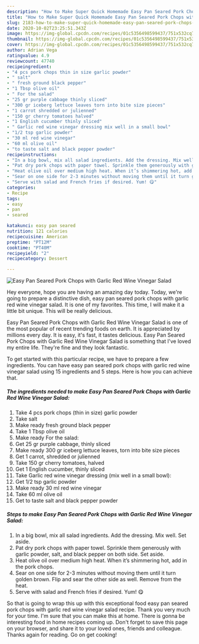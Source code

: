 ```yaml
---
description: "How to Make Super Quick Homemade Easy Pan Seared Pork Chops with Garlic Red Wine Vinegar Salad"
title: "How to Make Super Quick Homemade Easy Pan Seared Pork Chops with Garlic Red Wine Vinegar Salad"
slug: 2183-how-to-make-super-quick-homemade-easy-pan-seared-pork-chops-with-garlic-red-wine-vinegar-salad
date: 2020-10-02T23:25:51.343Z
image: https://img-global.cpcdn.com/recipes/01c5356498599437/751x532cq70/easy-pan-seared-pork-chops-with-garlic-red-wine-vinegar-salad-recipe-main-photo.jpg
thumbnail: https://img-global.cpcdn.com/recipes/01c5356498599437/751x532cq70/easy-pan-seared-pork-chops-with-garlic-red-wine-vinegar-salad-recipe-main-photo.jpg
cover: https://img-global.cpcdn.com/recipes/01c5356498599437/751x532cq70/easy-pan-seared-pork-chops-with-garlic-red-wine-vinegar-salad-recipe-main-photo.jpg
author: Adrian Vega
ratingvalue: 4.9
reviewcount: 47740
recipeingredient:
- "4 pcs pork chops thin in size garlic powder"
- " salt"
- " fresh ground black pepper"
- "1 Tbsp olive oil"
- " For the salad"
- "25 gr purple cabbage thinly sliced"
- "300 gr iceberg lettuce leaves torn into bite size pieces"
- "1 carrot shredded or julienned"
- "150 gr cherry tomatoes halved"
- "1 English cucumber thinly sliced"
- " Garlic red wine vinegar dressing mix well in a small bowl"
- "1/2 tsp garlic powder"
- "30 ml red wine vinegar"
- "60 ml olive oil"
- "to taste salt and black pepper powder"
recipeinstructions:
- "In a big bowl, mix all salad ingredients. Add the dressing. Mix well. Set aside."
- "Pat dry pork chops with paper towel. Sprinkle them generously with garlic powder, salt, and black pepper on both side. Set aside."
- "Heat olive oil over medium high heat. When it’s shimmering hot, add in the pork chops."
- "Sear on one side for 2-3 minutes without moving them until it turn golden brown. Flip and sear the other side as well. Remove from the heat."
- "Serve with salad and French fries if desired. Yum! 😋"
categories:
- Recipe
tags:
- easy
- pan
- seared

katakunci: easy pan seared 
nutrition: 121 calories
recipecuisine: American
preptime: "PT12M"
cooktime: "PT40M"
recipeyield: "2"
recipecategory: Dessert

---
```



![Easy Pan Seared Pork Chops with Garlic Red Wine Vinegar Salad](https://img-global.cpcdn.com/recipes/01c5356498599437/751x532cq70/easy-pan-seared-pork-chops-with-garlic-red-wine-vinegar-salad-recipe-main-photo.jpg)

Hey everyone, hope you are having an amazing day today. Today, we're going to prepare a distinctive dish, easy pan seared pork chops with garlic red wine vinegar salad. It is one of my favorites. This time, I will make it a little bit unique. This will be really delicious.



Easy Pan Seared Pork Chops with Garlic Red Wine Vinegar Salad is one of the most popular of recent trending foods on earth. It is appreciated by millions every day. It is easy, it's fast, it tastes delicious. Easy Pan Seared Pork Chops with Garlic Red Wine Vinegar Salad is something that I've loved my entire life. They're fine and they look fantastic.


To get started with this particular recipe, we have to prepare a few ingredients. You can have easy pan seared pork chops with garlic red wine vinegar salad using 15 ingredients and 5 steps. Here is how you can achieve that.

<!--inarticleads1-->

##### The ingredients needed to make Easy Pan Seared Pork Chops with Garlic Red Wine Vinegar Salad:

1. Take 4 pcs pork chops (thin in size) garlic powder
1. Take  salt
1. Make ready  fresh ground black pepper
1. Take 1 Tbsp olive oil
1. Make ready  For the salad:
1. Get 25 gr purple cabbage, thinly sliced
1. Make ready 300 gr iceberg lettuce leaves, torn into bite size pieces
1. Get 1 carrot, shredded or julienned
1. Take 150 gr cherry tomatoes, halved
1. Get 1 English cucumber, thinly sliced
1. Take  Garlic red wine vinegar dressing (mix well in a small bowl):
1. Get 1/2 tsp garlic powder
1. Make ready 30 ml red wine vinegar
1. Take 60 ml olive oil
1. Get to taste salt and black pepper powder




<!--inarticleads2-->

##### Steps to make Easy Pan Seared Pork Chops with Garlic Red Wine Vinegar Salad:

1. In a big bowl, mix all salad ingredients. Add the dressing. Mix well. Set aside.
1. Pat dry pork chops with paper towel. Sprinkle them generously with garlic powder, salt, and black pepper on both side. Set aside.
1. Heat olive oil over medium high heat. When it’s shimmering hot, add in the pork chops.
1. Sear on one side for 2-3 minutes without moving them until it turn golden brown. Flip and sear the other side as well. Remove from the heat.
1. Serve with salad and French fries if desired. Yum! 😋




So that is going to wrap this up with this exceptional food easy pan seared pork chops with garlic red wine vinegar salad recipe. Thank you very much for your time. I'm sure that you can make this at home. There is gonna be interesting food in home recipes coming up. Don't forget to save this page on your browser, and share it to your loved ones, friends and colleague. Thanks again for reading. Go on get cooking!
